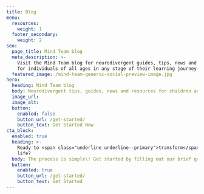 ```yaml
---
title: Blog
menu:
  resources:
    weight: 1
  footer_secondary:
    weight: 2
seo:
  page_title: Mind Team blog
  meta_description: >-
    Visit the Mind Team blog for neurodivergent guides, tips, news and resources
    for individuals of all ages in any stage of their learning journey.
  featured_image: /mind-team-generic-social-preview-image.jpg
hero:
  heading: Mind Team blog
  body: Neurodivergent tips, guides, news and resources for children and adults.
  image_url:
  image_alt:
  button:
    enabled: false
    button_url: /get-started/
    button_text: Get Started Now
cta_block:
  enabled: true
  heading: >-
    Ready to <span class="underline underline--primary">transform</span> your
    life?
  body: The process is simple\! Get started by filling out our brief questionnaire.
  button:
    enabled: true
    button_url: /get-started/
    button_text: Get Started
---
```

